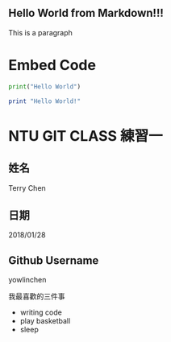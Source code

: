 ## Hello World from Markdown!!!

This is a paragraph

# Embed Code

```python
print("Hello World")
```

```ruby
print "Hello World!"
```
# NTU GIT CLASS 練習一

姓名
----
Terry Chen

日期
----
2018/01/28

Github Username
---------------
yowlinchen


我最喜歡的三件事
- writing code
- play basketball
- sleep